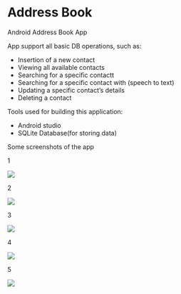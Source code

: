 # Address Book


 Android Address Book App

App support all basic DB operations, such as:

<ul><li>Insertion of a new contact</li>
<li>Viewing all available contacts</li>
<li>Searching for a specific contactt</li>
<li>Searching for a specific contact with (speech to text)</li>
<li>Updating a specific contact’s details</li>
 <li>Deleting a contact</li></ul>



Tools used for building this application:
<ul><li>Android studio</li>
 <li>SQLite Database(for storing data)</li>
 </ul>
 
 
 
 Some screenshots of the app
 
  1 
  
 ![](img/1.jpg)
 
 
 2
 
 ![](img/2.jpg)
 
 3
 
  ![](img/3.jpg)
  
  4
  
   ![](img/4.jpg)
   
   5
   
   ![](img/5.jpg)
 
 
